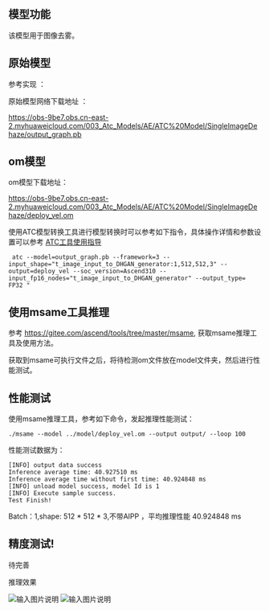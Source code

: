 ## 模型功能

该模型用于图像去雾。

## 原始模型

参考实现 ：



原始模型网络下载地址 ：


https://obs-9be7.obs.cn-east-2.myhuaweicloud.com/003_Atc_Models/AE/ATC%20Model/SingleImageDehaze/output_graph.pb


## om模型

om模型下载地址：

https://obs-9be7.obs.cn-east-2.myhuaweicloud.com/003_Atc_Models/AE/ATC%20Model/SingleImageDehaze/deploy_vel.om

使用ATC模型转换工具进行模型转换时可以参考如下指令，具体操作详情和参数设置可以参考  [ATC工具使用指导](https://support.huaweicloud.com/ti-atc-A200dk_3000/altasatc_16_002.html) 

```
 atc --model=output_graph.pb --framework=3 --input_shape="t_image_input_to_DHGAN_generator:1,512,512,3" --output=deploy_vel --soc_version=Ascend310 --input_fp16_nodes="t_image_input_to_DHGAN_generator" --output_type= FP32 "
```

## 使用msame工具推理

参考 https://gitee.com/ascend/tools/tree/master/msame, 获取msame推理工具及使用方法。

获取到msame可执行文件之后，将待检测om文件放在model文件夹，然后进行性能测试。

## 性能测试

使用msame推理工具，参考如下命令，发起推理性能测试： 

```
./msame --model ../model/deploy_vel.om --output output/ --loop 100
```

性能测试数据为：

```
[INFO] output data success
Inference average time: 40.927510 ms
Inference average time without first time: 40.924848 ms
[INFO] unload model success, model Id is 1
[INFO] Execute sample success.
Test Finish!

```

 Batch：1,shape: 512 * 512 * 3,不带AIPP ，平均推理性能 40.924848 ms

## 精度测试!

待完善

推理效果

![输入图片说明](https://images.gitee.com/uploads/images/2021/0204/155526_7164ff0e_5578318.png "10992_04_0.8209.png")
![输入图片说明](https://images.gitee.com/uploads/images/2021/0204/155543_ad57e082_5578318.png "out_10992_04_0.8209.png")

